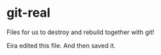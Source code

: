 # git-real
Files for us to destroy and rebuild together with git!

Eira edited this file. And then saved it.